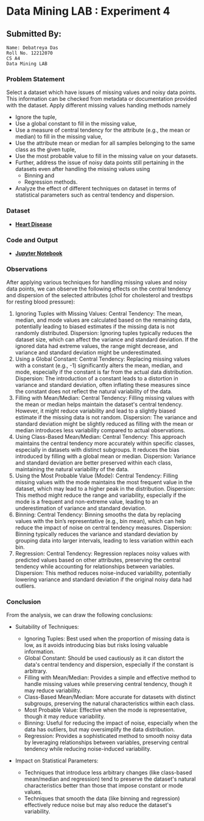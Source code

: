 # Data Mining LAB : Experiment 4

##  Submitted By:
```
Name: Debatreya Das
Roll No. 12212070
CS A4
Data Mining LAB
```

### Problem Statement
Select a dataset which have issues of missing values and noisy data points. This information can be checked from metadata or documentation provided with the dataset. 
Apply different missing values handing methods  namely  
- Ignore  the  tuple,
- Use  a  global  constant  to  fill  in  the missing value, 
- Use a measure of central tendency for the attribute (e.g., the mean or median) to fill in the missing value, 
- Use the attribute mean or median for all samples belonging to the same class as the given tuple, 
- Use the  most  probable  value  to  fill  in  the  missing  value  on  your  datasets. 
- Further, address  the  issue  of  noisy  data  points  still  pertaining  in  the datasets even after handling the missing values using 
    - Binning and 
    - Regression methods. 
- Analyze the effect of different techniques on dataset in terms of statistical parameters such as central tendency and dispersion.

### Dataset
- [**Heart Disease**](../heart/heart.csv)

### Code and Output
- [**Jupyter Notebook**](./index.ipynb)

### Observations
After applying various techniques for handling missing values and noisy data points, we can observe the following effects on the central tendency and dispersion of the selected attributes (chol for cholesterol and trestbps for resting blood pressure):

1. Ignoring Tuples with Missing Values:
Central Tendency: The mean, median, and mode values are calculated based on the remaining data, potentially leading to biased estimates if the missing data is not randomly distributed.
Dispersion: Ignoring tuples typically reduces the dataset size, which can affect the variance and standard deviation. If the ignored data had extreme values, the range might decrease, and variance and standard deviation might be underestimated.
2. Using a Global Constant:
Central Tendency: Replacing missing values with a constant (e.g., -1) significantly alters the mean, median, and mode, especially if the constant is far from the actual data distribution.
Dispersion: The introduction of a constant leads to a distortion in variance and standard deviation, often inflating these measures since the constant does not reflect the natural variability of the data.
3. Filling with Mean/Median:
Central Tendency: Filling missing values with the mean or median helps maintain the dataset's central tendency. However, it might reduce variability and lead to a slightly biased estimate if the missing data is not random.
Dispersion: The variance and standard deviation might be slightly reduced as filling with the mean or median introduces less variability compared to actual observations.
4. Using Class-Based Mean/Median:
Central Tendency: This approach maintains the central tendency more accurately within specific classes, especially in datasets with distinct subgroups. It reduces the bias introduced by filling with a global mean or median.
Dispersion: Variance and standard deviation are better preserved within each class, maintaining the natural variability of the data.
5. Using the Most Probable Value (Mode):
Central Tendency: Filling missing values with the mode maintains the most frequent value in the dataset, which may lead to a higher peak in the distribution.
Dispersion: This method might reduce the range and variability, especially if the mode is a frequent and non-extreme value, leading to an underestimation of variance and standard deviation.
6. Binning:
Central Tendency: Binning smooths the data by replacing values with the bin’s representative (e.g., bin mean), which can help reduce the impact of noise on central tendency measures.
Dispersion: Binning typically reduces the variance and standard deviation by grouping data into larger intervals, leading to less variation within each bin.
7. Regression:
Central Tendency: Regression replaces noisy values with predicted values based on other attributes, preserving the central tendency while accounting for relationships between variables.
Dispersion: This method reduces noise-induced variability, potentially lowering variance and standard deviation if the original noisy data had outliers.

### Conclusion
From the analysis, we can draw the following conclusions:

- Suitability of Techniques:

    - Ignoring Tuples: Best used when the proportion of missing data is low, as it avoids introducing bias but risks losing valuable information.
    - Global Constant: Should be used cautiously as it can distort the data's central tendency and dispersion, especially if the constant is arbitrary.
    - Filling with Mean/Median: Provides a simple and effective method to handle missing values while preserving central tendency, though it may reduce variability.
    - Class-Based Mean/Median: More accurate for datasets with distinct subgroups, preserving the natural characteristics within each class.
    - Most Probable Value: Effective when the mode is representative, though it may reduce variability.
    - Binning: Useful for reducing the impact of noise, especially when the data has outliers, but may oversimplify the data distribution.
    - Regression: Provides a sophisticated method to smooth noisy data by leveraging relationships between variables, preserving central tendency while reducing noise-induced variability.

- Impact on Statistical Parameters:

    - Techniques that introduce less arbitrary changes (like class-based mean/median and regression) tend to preserve the dataset's natural characteristics better than those that impose constant or mode values.
    - Techniques that smooth the data (like binning and regression) effectively reduce noise but may also reduce the dataset's variability.